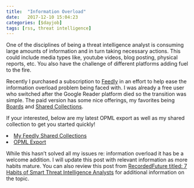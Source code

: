 ```yaml
---
title:  "Information Overload"
date:   2017-12-10 15:04:23
categories: [$dayjob]
tags: [rss, threat intelligence]
---
```

One of the disciplines of being a threat intelligence analyst is consuming large amounts of information and in turn taking
necessary actions.  This could include media types like, youtube videos, blog posting, physical reports, etc.  You also have
the challenge of different platforms adding fuel to the fire.
 
Recently I purchased a subscription to <a href="https://feedly.com">Feedly</a> in an effort to help ease the information
overload problem being faced with.  I was already a free user who switched after the Google Reader platform died so the
transition was simple.  The paid version has some nice offerings, my favorites being <a href="https://blog.feedly.com/boards/">Boards</a> and <a href="https://blog.feedly.com/launching-shared-collections">Shared Collections</a>.

If your interested, below are my latest OPML export as well as my shared collection to get you started quickly!

<li><a href="https://feedly.com/ashbyca">My Feedly Shared Collections</a></li>
<li><a href="https://keybase.pub/ashby/feedly_export">OPML Export</a></li>



While this hasn’t solved all my issues re: information overload it has be a welcome addition.  I will update this post with
relevant information as more habits mature.  You can also review this post from <a href="https://www.recordedfuture.com/smart
threat-intelligence-analysts/">RecordedFuture titled: 7 Habits of Smart Threat Intelligence Analysts</a> for additional
information on the topic.
